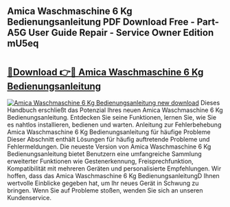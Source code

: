 ## Amica Waschmaschine 6 Kg Bedienungsanleitung PDF Download Free - Part-A5G User Guide Repair - Service Owner Edition mU5eq

# <h2><a href="http://df0mqe.blite.top/?on=Amica+Waschmaschine+6+Kg+Bedienungsanleitung">🔗Download 👉🔴 Amica Waschmaschine 6 Kg Bedienungsanleitung</a></h2>

[![Amica Waschmaschine 6 Kg Bedienungsanleitung new download](https://i.imgur.com/lujVjoI.png)](http://df0mqe.blite.top/?on=Amica+Waschmaschine+6+Kg+Bedienungsanleitung)
Dieses Handbuch erschließt das Potenzial Ihres neuen Amica Waschmaschine 6 Kg Bedienungsanleitung. Entdecken Sie seine Funktionen, lernen Sie, wie Sie es nahtlos installieren, bedienen und warten. Anleitung zur Fehlerbehebung Amica Waschmaschine 6 Kg Bedienungsanleitung für häufige Probleme Dieser Abschnitt enthält Lösungen für häufig auftretende Probleme und Fehlermeldungen. Die neueste Version von Amica Waschmaschine 6 Kg Bedienungsanleitung bietet Benutzern eine umfangreiche Sammlung erweiterter Funktionen wie Gestenerkennung, Freisprechfunktion, Kompatibilität mit mehreren Geräten und personalisierte Empfehlungen. Wir hoffen, dass das Amica Waschmaschine 6 Kg BedienungsanleitungD Ihnen wertvolle Einblicke gegeben hat, um Ihr neues Gerät in Schwung zu bringen. Wenn Sie auf Probleme stoßen, wenden Sie sich an unseren Kundenservice.
